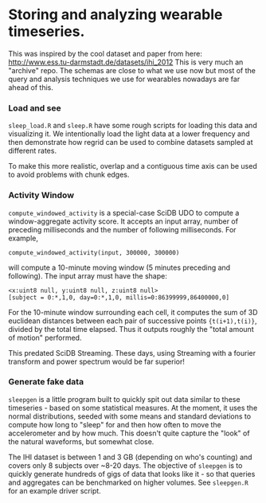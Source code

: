 # Storing and analyzing wearable timeseries.
This was inspired by the cool dataset and paper from here: http://www.ess.tu-darmstadt.de/datasets/ihi_2012
This is very much an "archive" repo. The schemas are close to what we use now but most of the query and analysis techniques we use for wearables nowadays are far ahead of this. 

### Load and see
`sleep_load.R` and `sleep.R` have some rough scripts for loading this data and visualizing it. We intentionally load the light data at a lower frequency and then demonstrate how regrid can be used to combine datasets sampled at different rates. 

To make this more realistic, overlap and a contiguous time axis can be used to avoid problems with chunk edges.

### Activity Window
`compute_windowed_activity` is a special-case SciDB UDO to compute a window-aggregate activity score. It accepts an input array, number of preceding milliseconds and the number of following milliseconds. For example,
```
compute_windowed_activity(input, 300000, 300000)
```
will compute a 10-minute moving window (5 minutes preceding and following). The input array must have the shape:
```
<x:uint8 null, y:uint8 null, z:uint8 null>
[subject = 0:*,1,0, day=0:*,1,0, millis=0:86399999,86400000,0]
```
For the 10-minute window surrounding each cell, it computes the sum of 3D euclidean distances between each pair of successive points `{t(i+1),t(i)}`, divided by the total time elapsed. Thus it outputs roughly the "total amount of motion" performed. 

This predated SciDB Streaming. These days, using Streaming with a fourier transform and power spectrum would be far superior!

### Generate fake data

`sleepgen` is a little program built to quickly spit out data similar to these timeseries - based on some statistical measures. At the moment, it uses the normal distributions, seeded with some means and standard deviations to compute how long to "sleep" for and then how often to move the accelerometer and by how much. This doesn't quite capture the "look" of the natural waveforms, but somewhat close.

The IHI dataset is between 1 and 3 GB (depending on who's counting) and covers only 8 subjects over ~8-20 days. The objective of `sleepgen` is to quickly generate hundreds of gigs of data that looks like it - so that queries and aggregates can be benchmarked on higher volumes. See `sleepgen.R` for an example driver script.

